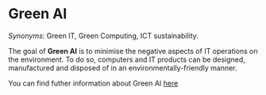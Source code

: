 # Green AI

<!-- (Sustainability) -->

*Synonyms*: Green IT, Green Computing, ICT sustainability.


The goal of **Green AI** is to minimise the negative aspects of IT operations on the environment. To do so, computers and IT products can be designed, manufactured and disposed of in an environmentally-friendly manner.

You can find futher information about Green AI [here](../../T3.6/greenAI.md)
